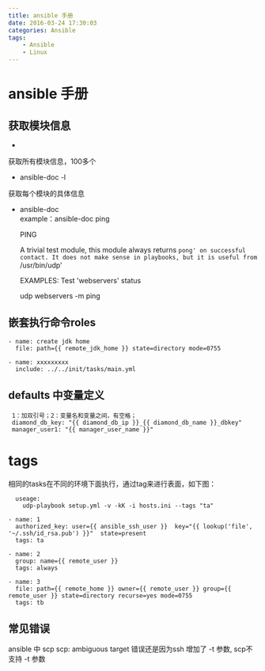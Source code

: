 ```yaml
---
title: ansible 手册
date: 2016-03-24 17:30:03
categories: Ansible
tags:
	- Ansible
    - Linux
---
```


# ansible 手册

## 获取模块信息 ##
-
获取所有模块信息，100多个

*  ansible-doc -l

获取每个模块的具体信息 
*  ansible-doc   
   example：ansible-doc ping
   
      PING

      A trivial test module, this module always returns `pong' on
      successful contact. It does not make sense in playbooks, but it is
      useful from `/usr/bin/udp'

    EXAMPLES:
    Test 'webservers' status

    udp webservers -m ping

## 嵌套执行命令roles ##
    - name: create jdk home
      file: path={{ remote_jdk_home }} state=directory mode=0755
    
    - name: xxxxxxxxx
      include: ../../init/tasks/main.yml

## defaults 中变量定义 ##
     1：加双引号；2：变量名和变量之间，有空格；
     diamond_db_key: "{{ diamond_db_ip }}_{{ diamond_db_name }}_dbkey"
     manager_user1: "{{ manager_user_name }}"

# tags #
相同的tasks在不同的环境下面执行，通过tag来进行表面，如下图：

      useage: 
        udp-playbook setup.yml -v -kK -i hosts.ini --tags "ta"
    
    - name: 1
      authorized_key: user={{ ansible_ssh_user }}  key="{{ lookup('file', '~/.ssh/id_rsa.pub') }}"  state=present
      tags: ta
    
    - name: 2
      group: name={{ remote_user }}
      tags: always
    
    - name: 3
      file: path={{ remote_home }} owner={{ remote_user }} group={{ remote_user }} state=directory recurse=yes mode=0755
      tags: tb

## 常见错误

ansible 中 scp scp: ambiguous target 错误还是因为ssh 增加了 -t 参数, scp不支持 -t 参数